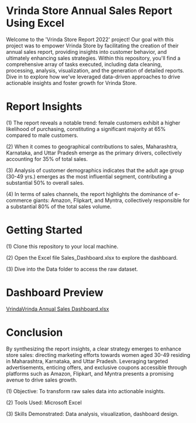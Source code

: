 # Vrinda Store Annual Sales Report Using Excel


Welcome to the 'Vrinda Store Report 2022' project! Our goal with this project was to empower Vrinda Store by facilitating the creation of their annual sales report, providing insights into customer behavior, and ultimately enhancing sales strategies. Within this repository, you'll find a comprehensive array of tasks executed, including data cleaning, processing, analysis, visualization, and the generation of detailed reports. Dive in to explore how we've leveraged data-driven approaches to drive actionable insights and foster growth for Vrinda Store.



# Report Insights

(1) The report reveals a notable trend: female customers exhibit a higher likelihood of purchasing, constituting a significant majority at 65% compared to male customers.

(2) When it comes to geographical contributions to sales, Maharashtra, Karnataka, and Uttar Pradesh emerge as the primary drivers, collectively accounting for 35% of total sales.

(3) Analysis of customer demographics indicates that the adult age group (30-49 yrs.) emerges as the most influential segment, contributing a substantial 50% to overall sales.

(4) In terms of sales channels, the report highlights the dominance of e-commerce giants: Amazon, Flipkart, and Myntra, collectively responsible for a substantial 80% of the total sales volume.







# Getting Started




(1) Clone this repository to your local machine.

(2) Open the Excel file Sales_Dashboard.xlsx to explore the dashboard.

(3) Dive into the Data folder to access the raw dataset.



# Dashboard Preview



[VrindaVrinda Annual Sales Dashboard.xlsx](https://github.com/user-attachments/files/15807380/Vrinda.Annual.Sales.Dashboard.xlsx)












# Conclusion


By synthesizing the report insights, a clear strategy emerges to enhance store sales: directing marketing efforts towards women aged 30-49 residing in Maharashtra, Karnataka, and Uttar Pradesh. Leveraging targeted advertisements, enticing offers, and exclusive coupons accessible through platforms such as Amazon, Flipkart, and Myntra presents a promising avenue to drive sales growth.


(1) Objective: To transform raw sales data into actionable insights.

(2) Tools Used: Microsoft Excel

(3) Skills Demonstrated: Data analysis, visualization, dashboard design.


